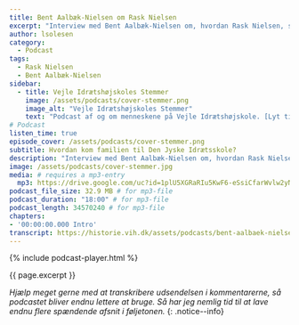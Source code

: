 ```yaml
---
title: Bent Aalbæk-Nielsen om Rask Nielsen
excerpt: "Interview med Bent Aalbæk-Nielsen om, hvordan Rask Nielsen, skolens tredje medforstander, kom til Vejle Idrætshøjskole."
author: lsolesen
category:
  - Podcast
tags:
  - Rask Nielsen
  - Bent Aalbæk-Nielsen
sidebar:
  - title: Vejle Idrætshøjskoles Stemmer
    image: /assets/podcasts/cover-stemmer.png
    image_alt: "Vejle Idrætshøjskoles Stemmer"
    text: "Podcast af og om menneskene på Vejle Idrætshøjskole. [Lyt til flere afsnit](/podcast/)"
# Podcast
listen_time: true
episode_cover: /assets/podcasts/cover-stemmer.png
subtitle: Hvordan kom familien til Den Jyske Idrætsskole?
description: "Interview med Bent Aalbæk-Nielsen om, hvordan Rask Nielsen, skolens tredje medforstander, kom til Vejle Idrætshøjskole."
image: /assets/podcasts/cover-stemmer.jpg
media: # requires a mp3-entry
  mp3: https://drive.google.com/uc?id=1plU5XGRaRIu5KwF6-eSsiCfarWvlw2yN
podcast_file_size: 32.9 MB # for mp3-file
podcast_duration: "18:00" # for mp3-file
podcast_length: 34570240 # for mp3-file
chapters:
- '00:00:00.000 Intro'
transcript: https://historie.vih.dk/assets/podcasts/bent-aalbaek-nielsen-rask-nielsen.txt
---
```


{% include podcast-player.html %}

{{ page.excerpt }}

_Hjælp meget gerne med at transkribere udsendelsen i kommentarerne, så podcastet bliver endnu lettere at bruge. Så har jeg nemlig tid til at lave endnu flere spændende afsnit i føljetonen._
{: .notice--info}
